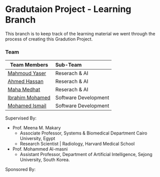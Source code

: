 # Gradutaion Project - Learning Branch
This branch is to keep track of the learning material we went through the process of creating this Gradution Project.


### Team 

| Team Members                                          | Sub-Team                       |
|-------------------------------------------------------|:---------------------------|
| [Mahmoud Yaser](https://github.com/mahmoud1yaser)     |    Reserach & AI           |
| [Ahmed Hassan](https://github.com/ahmedhassan187)     |    Reserach & AI           |
| [Maha Medhat](https://github.com/mahamedhat)          |    Reserach & AI           |
| [Ibrahim Mohamed](https://github.com/1brahimmohamed)  |    Software Development    |
| [Mohamed Ismail](https://github.com/MohamedAIsmail)   |    Software Development    |


Supervised By:
- Prof. Meena M. Makary
    - Associate Professor, Systems & Biomedical Department Cairo University, Egypt
    - Research Scientist | Radiology, Harvard Medical School
- Prof. Mohammed Al-masni
    -  Assistant Professor, Department of Artificial Intelligence, Sejong University, South Korea.

Sponsored By: